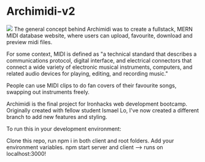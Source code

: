 # Archimidi-v2

<img src='https://user-images.githubusercontent.com/86478874/145181999-2fbce6b2-d736-4cff-9d79-961066006294.png'></img>
The general concept behind Archimidi was to create a fullstack, MERN MIDI database website, where users can upload, favourite, download and preview midi files.

For some context, MIDI is defined as "a technical standard that describes a communications protocol, digital interface, and electrical connectors that connect a wide variety of electronic musical instruments, computers, and related audio devices for playing, editing, and recording music."

People can use MIDI clips to do fan covers of their favourite songs, swapping out instruments freely.

Archimidi is the final project for Ironhacks web development bootcamp. Originally created with fellow student Ismael Lo, I've now created a different branch to add
new features and styling.

To run this in your development environment:

Clone this repo, run npm i in both client and root folders.
Add your environment variables.
npm start server and client --> runs on localhost:3000!


